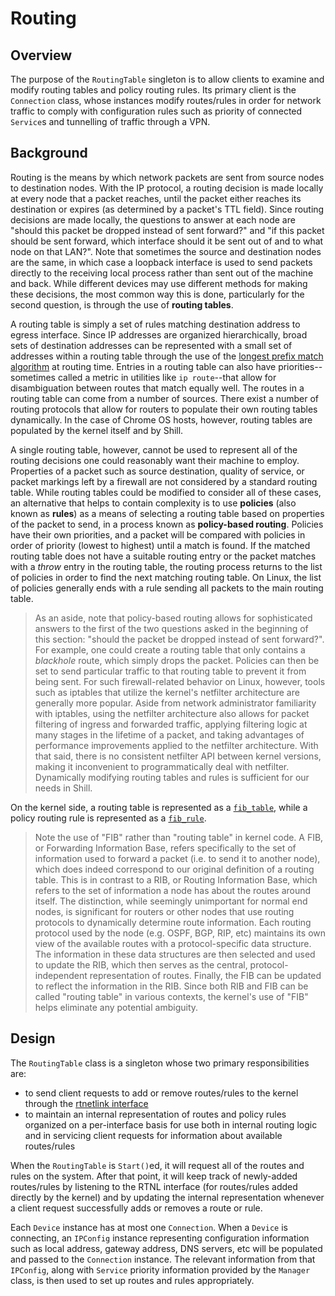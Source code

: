 # Routing

## Overview

The purpose of the `RoutingTable` singleton is to allow clients to examine and
modify routing tables and policy routing rules. Its primary client is the
`Connection` class, whose instances modify routes/rules in order for network
traffic to comply with configuration rules such as priority of connected
`Service`s and tunnelling of traffic through a VPN.

## Background

Routing is the means by which network packets are sent from source nodes to
destination nodes. With the IP protocol, a routing decision is made locally at
every node that a packet reaches, until the packet either reaches its
destination or expires (as determined by a packet's TTL field). Since routing
decisions are made locally, the questions to answer at each node are "should
this packet be dropped instead of sent forward?" and "if this packet should be
sent forward, which interface should it be sent out of and to what node on that
LAN?". Note that sometimes the source and destination nodes are the same, in
which case a loopback interface is used to send packets directly to the
receiving local process rather than sent out of the machine and back. While
different devices may use different methods for making these decisions, the most
common way this is done, particularly for the second question, is through the
use of **routing tables**.

A routing table is simply a set of rules matching destination address to egress
interface. Since IP addresses are organized hierarchically, broad sets of
destination addresses can be represented with a small set of addresses within a
routing table through the use of the [longest prefix match
algorithm](https://en.wikipedia.org/wiki/Longest_prefix_match) at routing
time. Entries in a routing table can also have priorities--sometimes called a
metric in utilities like `ip route`--that allow for disambiguation between
routes that match equally well. The routes in a routing table can come from a
number of sources. There exist a number of routing protocols that allow for
routers to populate their own routing tables dynamically. In the case of Chrome
OS hosts, however, routing tables are populated by the kernel itself and by
Shill.

A single routing table, however, cannot be used to represent all of the routing
decisions one could reasonably want their machine to employ. Properties of a
packet such as source destination, quality of service, or packet markings left
by a firewall are not considered by a standard routing table. While routing
tables could be modified to consider all of these cases, an alternative that
helps to contain complexity is to use **policies** (also known as **rules**) as
a means of selecting a routing table based on properties of the packet to send,
in a process known as **policy-based routing**. Policies have their own
priorities, and a packet will be compared with policies in order of priority
(lowest to highest) until a match is found. If the matched routing table does
not have a suitable routing entry or the packet matches with a *throw* entry in
the routing table, the routing process returns to the list of policies in order
to find the next matching routing table. On Linux, the list of policies
generally ends with a rule sending all packets to the main routing table.

>   As an aside, note that policy-based routing allows for sophisticated answers
>   to the first of the two questions asked in the beginning of this section:
>   "should the packet be dropped instead of sent forward?". For example, one
>   could create a routing table that only contains a *blackhole* route, which
>   simply drops the packet. Policies can then be set to send particular traffic
>   to that routing table to prevent it from being sent. For such
>   firewall-related behavior on Linux, however, tools such as iptables that
>   utilize the kernel's netfilter architecture are generally more
>   popular. Aside from network administrator familiarity with iptables, using
>   the netfilter architecture also allows for packet filtering of ingress and
>   forwarded traffic, applying filtering logic at many stages in the lifetime
>   of a packet, and taking advantages of performance improvements applied to
>   the netfilter architecture. With that said, there is no consistent netfilter
>   API between kernel versions, making it inconvenient to programmatically deal
>   with netfilter. Dynamically modifying routing tables and rules is sufficient
>   for our needs in Shill.

On the kernel side, a routing table is represented as a [`fib_table`], while a
policy routing rule is represented as a [`fib_rule`].
>   Note the use of "FIB" rather than "routing table" in kernel code. A FIB, or
>   Forwarding Information Base, refers specifically to the set of information
>   used to forward a packet (i.e. to send it to another node), which does
>   indeed correspond to our original definition of a routing table. This is in
>   contrast to a RIB, or Routing Information Base, which refers to the set of
>   information a node has about the routes around itself. The distinction,
>   while seemingly unimportant for normal end nodes, is significant for routers
>   or other nodes that use routing protocols to dynamically determine route
>   information. Each routing protocol used by the node (e.g. OSPF, BGP, RIP,
>   etc) maintains its own view of the available routes with a protocol-specific
>   data structure. The information in these data structures are then selected
>   and used to update the RIB, which then serves as the central,
>   protocol-independent representation of routes. Finally, the FIB can be
>   updated to reflect the information in the RIB. Since both RIB and FIB can be
>   called "routing table" in various contexts, the kernel's use of "FIB" helps
>   eliminate any potential ambiguity.

## Design

The `RoutingTable` class is a singleton whose two primary responsibilities are:
*   to send client requests to add or remove routes/rules to the kernel through
    the [rtnetlink interface]
*   to maintain an internal representation of routes and policy rules organized
    on a per-interface basis for use both in internal routing logic and in
    servicing client requests for information about available routes/rules

When the `RoutingTable` is `Start()`ed, it will request all of the routes and
rules on the system. After that point, it will keep track of newly-added
routes/rules by listening to the RTNL interface (for routes/rules added directly
by the kernel) and by updating the internal representation whenever a client
request successfully adds or removes a route or rule.

Each `Device` instance has at most one `Connection`. When a `Device` is
connecting, an `IPConfig` instance representing configuration information such
as local address, gateway address, DNS servers, etc will be populated and passed
to the `Connection` instance. The relevant information from that `IPConfig`,
along with `Service` priority information provided by the `Manager` class, is
then used to set up routes and rules appropriately.

[`fib_rule`]: https://elixir.bootlin.com/linux/v4.20/source/include/net/fib_rules.h#L19
[`fib_table`]: https://elixir.bootlin.com/linux/v4.20/source/include/net/ip_fib.h#L216
[rtnetlink interface]: https://elixir.bootlin.com/linux/v4.20/source/include/uapi/linux/rtnetlink.h
